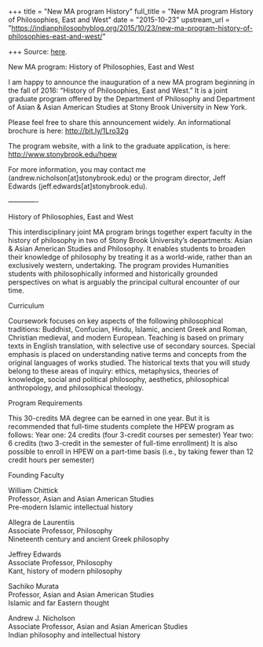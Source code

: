 +++
title = "New MA program History"
full_title = "New MA program History of Philosophies, East and West"
date = "2015-10-23"
upstream_url = "https://indianphilosophyblog.org/2015/10/23/new-ma-program-history-of-philosophies-east-and-west/"

+++
Source: [here](https://indianphilosophyblog.org/2015/10/23/new-ma-program-history-of-philosophies-east-and-west/).

New MA program: History of Philosophies, East and West

I am happy to announce the inauguration of a new MA program beginning in
the fall of 2016: “History of Philosophies, East and West.” It is a
joint graduate program offered by the Department of Philosophy and
Department of Asian & Asian American Studies at Stony Brook University
in New York.

Please feel free to share this announcement widely. An informational
brochure is here: <http://bit.ly/1Lro32g>

The program website, with a link to the graduate application, is here:
<http://www.stonybrook.edu/hpew>

For more information, you may contact me
(andrew.nicholson\[at\]stonybrook.edu) or the program director, Jeff
Edwards (jeff.edwards\[at\]stonybrook.edu).

————-

History of Philosophies, East and West

This interdisciplinary joint MA program brings together expert faculty
in the history of philosophy in two of Stony Brook University’s
departments: Asian & Asian American Studies and Philosophy. It enables
students to broaden their knowledge of philosophy by treating it as a
world-wide, rather than an exclusively western, undertaking. The program
provides Humanities students with philosophically informed and
historically grounded perspectives on what is arguably the principal
cultural encounter of our time.

Curriculum

Coursework focuses on key aspects of the following philosophical
traditions: Buddhist, Confucian, Hindu, Islamic, ancient Greek and
Roman, Christian medieval, and modern European. Teaching is based on
primary texts in English translation, with selective use of secondary
sources. Special emphasis is placed on understanding native terms and
concepts from the original languages of works studied. The historical
texts that you will study belong to these areas of inquiry: ethics,
metaphysics, theories of knowledge, social and political philosophy,
aesthetics, philosophical anthropology, and philosophical theology.

Program Requirements

This 30-credits MA degree can be earned in one year. But it is
recommended that full-time students complete the HPEW program as
follows: Year one: 24 credits (four 3-credit courses per semester) Year
two: 6 credits (two 3-credit in the semester of full-time enrollment) It
is also possible to enroll in HPEW on a part-time basis (i.e., by taking
fewer than 12 credit hours per semester)

Founding Faculty

William Chittick  
Professor, Asian and Asian American Studies  
Pre-modern Islamic intellectual history

Allegra de Laurentiis  
Associate Professor, Philosophy  
Nineteenth century and ancient Greek philosophy

Jeffrey Edwards  
Associate Professor, Philosophy  
Kant, history of modern philosophy

Sachiko Murata  
Professor, Asian and Asian American Studies  
Islamic and far Eastern thought

Andrew J. Nicholson  
Associate Professor, Asian and Asian American Studies  
Indian philosophy and intellectual history
